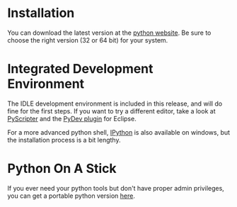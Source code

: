 Installation
============

You can download the latest version at the [python website](http://www.python.org/download/releases/3.3.2/). Be sure to choose the right version (32 or 64 bit) for your system. 

Integrated Development Environment
==================================

The IDLE development environment is included in this release, and will do fine for the first steps. If you want to try a different editor, take a look at [PyScripter](http://code.google.com/p/pyscripter/) and the [PyDev plugin](http://pydev.org/) for Eclipse.

For a more advanced python shell, [IPython](http://ipython.org/install.html) is also available on windows, but the installation process is a bit lengthy.

Python On A Stick
=================

If you ever need your python tools but don't have proper admin privileges, you can get a portable python version [here](http://portablepython.com/).
